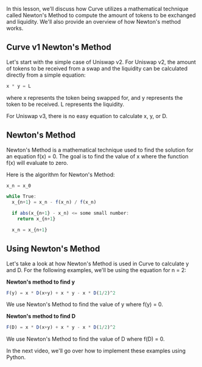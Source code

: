 In this lesson, we'll discuss how Curve utilizes a mathematical technique called Newton's Method to compute the amount of tokens to be exchanged and liquidity. We'll also provide an overview of how Newton's method works.

## Curve v1 Newton's Method

Let's start with the simple case of Uniswap v2. For Uniswap v2, the amount of tokens to be received from a swap and the liquidity can be calculated directly from a simple equation:

```javascript
x * y = L
```

where x represents the token being swapped for, and y represents the token to be received. L represents the liquidity.

For Uniswap v3, there is no easy equation to calculate x, y, or D.

## Newton's Method

Newton's Method is a mathematical technique used to find the solution for an equation f(x) = 0. The goal is to find the value of x where the function f(x) will evaluate to zero.

Here is the algorithm for Newton's Method:

```javascript
x_n = x_0

while True:
  x_{n+1} = x_n - f(x_n) / f(x_n)

  if abs(x_{n+1} - x_n) <= some small number:
    return x_{n+1}

  x_n = x_{n+1}
```

## Using Newton's Method

Let's take a look at how Newton's Method is used in Curve to calculate y and D. For the following examples, we'll be using the equation for n = 2:

**Newton's method to find y**

```javascript
F(y) = x * D(x+y) + x * y - x * D(1/2)^2
```

We use Newton's Method to find the value of y where f(y) = 0.

**Newton's method to find D**

```javascript
F(D) = x * D(x+y) + x * y - x * D(1/2)^2
```

We use Newton's Method to find the value of D where f(D) = 0.

In the next video, we'll go over how to implement these examples using Python. 
